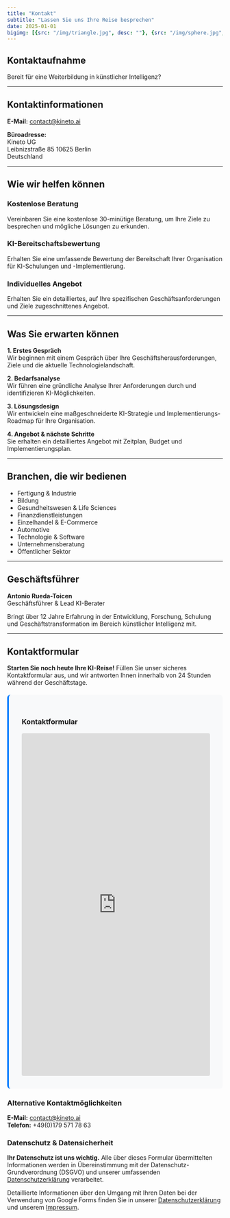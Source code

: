 ```yaml
---
title: "Kontakt"
subtitle: "Lassen Sie uns Ihre Reise besprechen"
date: 2025-01-01
bigimg: [{src: "/img/triangle.jpg", desc: ""}, {src: "/img/sphere.jpg", desc: ""}, {src: "/img/hexagon.jpg", desc: ""}]
---
```


## Kontaktaufnahme

Bereit für eine Weiterbildung in künstlicher Intelligenz?

---

## Kontaktinformationen

**E-Mail:** contact@kineto.ai  

**Büroadresse:**  
Kineto UG  
Leibnizstraße 85
10625 Berlin  
Deutschland


---

## Wie wir helfen können

###  **Kostenlose Beratung**
Vereinbaren Sie eine kostenlose 30-minütige Beratung, um Ihre Ziele zu besprechen und mögliche Lösungen zu erkunden.

###  **KI-Bereitschaftsbewertung**
Erhalten Sie eine umfassende Bewertung der Bereitschaft Ihrer Organisation für KI-Schulungen und -Implementierung.

###  **Individuelles Angebot**
Erhalten Sie ein detailliertes, auf Ihre spezifischen Geschäftsanforderungen und Ziele zugeschnittenes Angebot.

---

## Was Sie erwarten können

**1. Erstes Gespräch**  
Wir beginnen mit einem Gespräch über Ihre Geschäftsherausforderungen, Ziele und die aktuelle Technologielandschaft.

**2. Bedarfsanalyse**  
Wir führen eine gründliche Analyse Ihrer Anforderungen durch und identifizieren KI-Möglichkeiten.

**3. Lösungsdesign**  
Wir entwickeln eine maßgeschneiderte KI-Strategie und Implementierungs-Roadmap für Ihre Organisation.

**4. Angebot & nächste Schritte**  
Sie erhalten ein detailliertes Angebot mit Zeitplan, Budget und Implementierungsplan.

---

## Branchen, die wir bedienen

- Fertigung & Industrie
- Bildung
- Gesundheitswesen & Life Sciences
- Finanzdienstleistungen
- Einzelhandel & E-Commerce
- Automotive
- Technologie & Software
- Unternehmensberatung
- Öffentlicher Sektor

---

## Geschäftsführer

**Antonio Rueda-Toicen**  
Geschäftsführer & Lead KI-Berater

Bringt über 12 Jahre Erfahrung in der Entwicklung, Forschung, Schulung und Geschäftstransformation im Bereich künstlicher Intelligenz mit.


---

## Kontaktformular

**Starten Sie noch heute Ihre KI-Reise!** Füllen Sie unser sicheres Kontaktformular aus, und wir antworten Ihnen innerhalb von 24 Stunden während der Geschäftstage.

<div class="contact-form-container" style="background: #f8f9fa; padding: 30px; border-radius: 8px; border-left: 4px solid #007bff; margin: 20px 0;">

### Kontaktformular

<iframe src="https://docs.google.com/forms/d/e/1FAIpQLScdZga7cngIi1j-TaKUE-mcQIO8jjmHP2N8Y-UIIBTmkghn_Q/viewform?embedded=true" 
        width="100%" 
        height="800" 
        frameborder="0" 
        marginheight="0" 
        marginwidth="0"
        style="border-radius: 4px;">
Kontaktformular wird geladen...
</iframe>

</div>

### Alternative Kontaktmöglichkeiten

**E-Mail:** contact@kineto.ai  
**Telefon:** +49(0)179 571 78 63

### Datenschutz & Datensicherheit

**Ihr Datenschutz ist uns wichtig.** Alle über dieses Formular übermittelten Informationen werden in Übereinstimmung mit der Datenschutz-Grundverordnung (DSGVO) und unserer umfassenden [Datenschutzerklärung](/datenschutz/) verarbeitet.

Detaillierte Informationen über den Umgang mit Ihren Daten bei der Verwendung von Google Forms finden Sie in unserer [Datenschutzerklärung](/datenschutz/) und unserem [Impressum](/impressum.de/).

